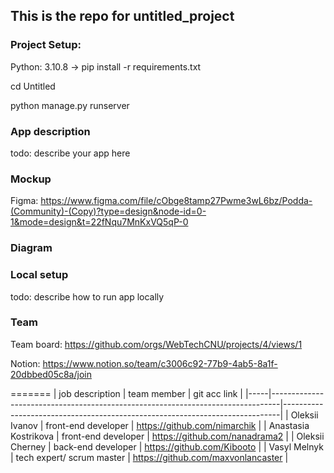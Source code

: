 ## This is the repo for untitled_project

### Project Setup:
Python: 3.10.8 -> pip install -r requirements.txt

cd Untitled

python manage.py runserver

### App description

todo: describe your app here

### Mockup

Figma: https://www.figma.com/file/cObge8tamp27Pwme3wL6bz/Podda-(Community)-(Copy)?type=design&node-id=0-1&mode=design&t=22fNqu7MnKxVQ5qP-0

### Diagram

### Local setup

todo: describe how to run app locally

### Team

Team board: https://github.com/orgs/WebTechCNU/projects/4/views/1

Notion: https://www.notion.so/team/c3006c92-77b9-4ab5-8a1f-20dbbed05c8a/join

=======
| job description |           team member                                                   | git acc link                                                            | 
|-----|--------------------------------------------------------------------------------|-----------------------------------------------------------------------------|
| Oleksii Ivanov | front-end developer       | https://github.com/nimarchik      | 
|  Anastasia Kostrikova | front-end developer  | https://github.com/nanadrama2 |
| Oleksii Cherney | back-end developer         | https://github.com/Kibooto         | 
| Vasyl Melnyk | tech expert/ scrum master     | https://github.com/maxvonlancaster      | 
